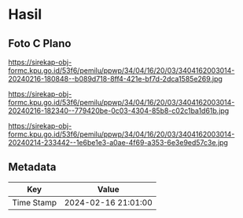 # Hasil

## Foto C Plano

https://sirekap-obj-formc.kpu.go.id/53f6/pemilu/ppwp/34/04/16/20/03/3404162003014-20240216-180848--b089d718-8ff4-421e-bf7d-2dca1585e269.jpg

https://sirekap-obj-formc.kpu.go.id/53f6/pemilu/ppwp/34/04/16/20/03/3404162003014-20240216-182340--779420be-0c03-4304-85b8-c02c1ba1d61b.jpg

https://sirekap-obj-formc.kpu.go.id/53f6/pemilu/ppwp/34/04/16/20/03/3404162003014-20240214-233442--1e6be1e3-a0ae-4f69-a353-6e3e9ed57c3e.jpg


## Metadata

| Key        | Value               |
| ---------- | ------------------- |
| Time Stamp | 2024-02-16 21:01:00 |



